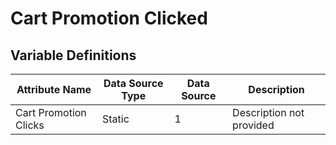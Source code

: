 # Cart Promotion Clicked

### 

## Variable Definitions

| Attribute Name|Data Source Type|Data Source|Description|
| --- | --- | --- | --- |
|Cart Promotion Clicks|Static|1|Description not provided|



